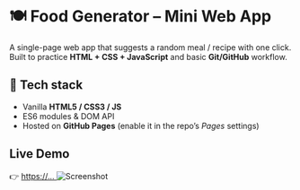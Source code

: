 # 🍽️ Food Generator – Mini Web App

A single-page web app that suggests a random meal / recipe with one click.  
Built to practice **HTML + CSS + JavaScript** and basic **Git/GitHub** workflow.

## 🔧 Tech stack
- Vanilla **HTML5 / CSS3 / JS**
- ES6 modules & DOM API
- Hosted on **GitHub Pages** (enable it in the repo’s *Pages* settings)

## Live Demo  
👉 [https://...  ](https://spyrosntsl.github.io/Food-Generator/)
![Screenshot](assets/screenshot.png)
